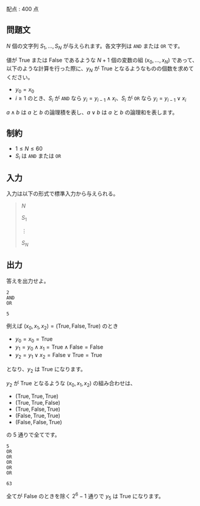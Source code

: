 配点 : $400$ 点

## 問題文

$N$ 個の文字列 $S_1,\ldots,S_N$ が与えられます。各文字列は `AND` または `OR` です。

値が $\text{True}$ または $\text{False}$ であるような $N+1$ 個の変数の組 $(x_0,\ldots,x_N)$ であって、
以下のような計算を行った際に、$y_N$ が $\text{True}$ となるようなものの個数を求めてください。

- $y_0=x_0$
- $i\geq 1$ のとき、$S_i$ が `AND` なら $y_i=y_{i-1} \land x_i$、$S_i$ が `OR` なら $y_i=y_{i-1} \lor x_i$

$a \land b$ は $a$ と $b$ の論理積を表し、$a \lor b$ は $a$ と $b$ の論理和を表します。  

## 制約

- $1 \leq N \leq 60$
- $S_i$ は `AND` または `OR`

## 入力

入力は以下の形式で標準入力から与えられる。

> $N$
> 
> $S_1$
> 
> $\vdots$
> 
> $S_N$

## 出力

答えを出力せよ。

```input1
2
AND
OR
```

```output1
5
```

例えば $(x_0,x_1,x_2)=(\text{True},\text{False},\text{True})$ のとき

- $y_0=x_0=\text{True}$
- $y_1=y_0 \land x_1 = \text{True} \land \text{False}=\text{False}$
- $y_2=y_1 \lor x_2 = \text{False} \lor \text{True}=\text{True}$

となり、$y_2$ は $\text{True}$ になります。

$y_2$ が $\text{True}$ となるような $(x_0,x_1,x_2)$ の組み合わせは、

- $(\text{True},\text{True},\text{True})$
- $(\text{True},\text{True},\text{False})$
- $(\text{True},\text{False},\text{True})$
- $(\text{False},\text{True},\text{True})$
- $(\text{False},\text{False},\text{True})$

の $5$ 通りで全てです。

```input2
5
OR
OR
OR
OR
OR
```

```output2
63
```

全てが $\text{False}$ のときを除く $2^6-1$ 通りで $y_5$ は $\text{True}$ になります。